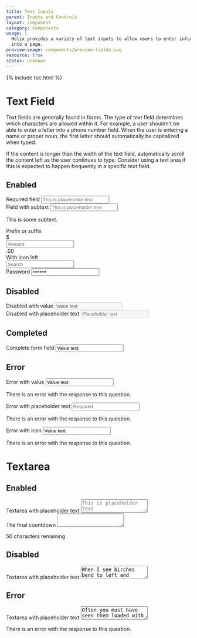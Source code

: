```yaml
---
title: Text Inputs
parent: Inputs and Controls
layout: component
category: Components
usage: |
  Helix provides a variety of text inputs to allow users to enter information
  into a page.
preview-image: components/preview-fields.svg
resource: true
status: unknown
---
```


{% include toc.html %}

# Text Field

Text fields are generally found in forms. The type of text field determines
which characters are allowed within it. For example, a user shouldn't be able
to enter a letter into a phone number field. When the user is entering a name
or proper noun, the first letter should automatically be capitalized when
typed.

If the content is longer than the width of the text field, automatically scroll
the content left as the user continues to type. Consider using a text area if
this is expected to happen frequently in a specific text field.

## Enabled

<div class="ui form">
  <div class="field required">
    <label>Required field</label>
    <input type="text" placeholder="This is placeholder text">
  </div>
  <div class="field">
    <label>Field with subtext</label>
    <input type="text" placeholder="This is placeholder text">
    <div class="ui message subtext">
    <p>This is some subtext.</p>
    </div>
  </div>
  <div class="field">
    <label>Prefix or suffix</label>
    <div class="ui right labeled input">
      <div class="ui label">$</div>
      <input type="text" placeholder="Amount">
      <div class="ui basic label">.00</div>
    </div>
  </div>
  <div class="field">
    <label>With icon left</label>
    <div class="ui left icon input">
      <input type="text" placeholder="Search">
      <i class="search icon"></i>
    </div>
  </div>
  <div class="field required">
    <label>Password</label>
    <input type="password" value="password">
  </div>
</div>

<!-- Submitting Type Ahead as a separate story
        <div class="formGroup">
          <div class="formLabel">Type Ahead</div>
          <div class="formComponant">
            <div class="ui-widget">
              <input id="tags" type="text">
            </div>
          </div>
        </div>

        <div class="formGroup">
          <div class="formLabel">Type Ahead Multiple Values</div>
          <div class="formComponant">
            <div class="ui-widget">
              <input id="tags-multi" type="text">
            </div>
          </div>
        </div>
-->

## Disabled

<div class="ui form">
  <div class="disabled field">
    <label>Disabled with value</label>
    <input type="text" value="Value text" disabled>
  </div>
  <div class="disabled field">
    <label>Disabled with placeholder text</label>
    <input type="text" placeholder="Placeholder text" disabled="disabled">
  </div>
</div>

## Completed
<div class="ui form success">
  <div class="field">
    <label>Complete form field</label>
    <input type="text" value="Value text">
    <div class="ui success message icon">
      <i class="check circle icon"></i>
    </div>
  </div>
</div>

## Error

<div class="ui form error">
  <div class="field error">
    <label>Error with value</label>
    <input type="text" value="Value text">
    <div class="ui error message">
      <p>There is an error with the response to this question.</p>
    </div>
  </div>
  <div class="field required error">
    <label>Error with placeholder text</label>
    <input type="text" placeholder="Required">
    <div class="ui error message">
      <p>There is an error with the response to this question.</p>
    </div>
    <div class="ui error message icon">
      <i class="warning circle icon"></i>
    </div>
  </div>
  <div class="field error">
    <label>Error with icon</label>
    <input type="text" value="Value text">
    <div class="ui error message">
      <p>There is an error with the response to this question.</p>
    </div>
  </div>
</div>

# Textarea

## Enabled

<div class="ui form">
  <div class="field">
    <label>Textarea with placeholder text</label>
    <textarea placeholder="This is placeholder text"></textarea>
  </div>
  <div class="field">
    <label>The final countdown</label>
    <textarea maxlength="50" id="textarea"></textarea>
    <div class="ui message subtext right">
      <p id="textarea_feedback">50 characters remaining</p>
    </div>
  </div>
</div>

## Disabled

<div class="ui form">
  <div class="disabled field">
    <label>Textarea with placeholder text</label>
    <textarea placeholder="This is placeholder text">When I see birches bend to left and right across the lines of straighter darker trees, I like to think some boy's been swinging them. But swinging doesn't bend them down to stay as ice-storms do.</textarea>
  </div>
</div>

## Error

<div class="ui form error">
  <div class="field error">
    <label>Textarea with placeholder text</label>
    <textarea placeholder="This is placeholder text">Often you must have seen them loaded with ice a sunny winter morning after a rain. They click upon themselves as the breeze rises, and turn many-colored as the stir cracks and crazes their enamel.</textarea>
    <div class="ui error message">
      <p>There is an error with the response to this question.</p>
    </div>
  </div>
</div>

<!-- Eliminating until we have a more detailed form layout


# Fieldset
  <div class="ui segments">
    <div class="ui segment">
      <div class="ui form">
        <div class="field">
          <label>Field One</label>
          <input type="text">
        </div>
        <div class="field">
          <label>Field Two</label>
          <input type="text">
        </div>
        <div class="field">
          <label>Field Three</label>
          <input type="text">
        </div>
      </div>
    </div>
  </div>
 -->
